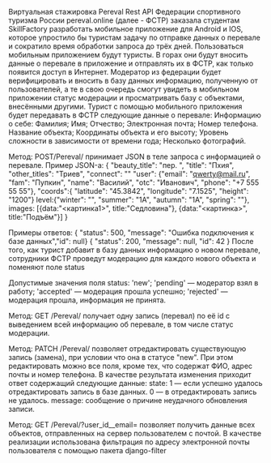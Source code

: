 Виртуальная стажировка
Pereval Rest API
Федерации спортивного туризма России pereval.online (далее - ФСТР) заказала студентам SkillFactory разработать мобильное приложение для Android и IOS, которое упростило бы туристам задачу по отправке данных о перевале и сократило время обработки запроса до трёх дней.
Пользоваться мобильным приложением будут туристы. В горах они будут вносить данные о перевале в приложение и отправлять их в ФСТР, как только появится доступ в Интернет.
Модератор из федерации будет верифицировать и вносить в базу данных информацию, полученную от пользователей, а те в свою очередь смогут увидеть в мобильном приложении статус модерации и просматривать базу с объектами, внесёнными другими.
Турист с помощью мобильного приложения будет передавать в ФСТР следующие данные о перевале:
Информацию о себе:
    Фамилия;
    Имя;
    Отчество;
    Электронная почта;
    Номер телефона.
Название объекта;
Координаты объекта и его высоту;
Уровень сложности в зависимости от времени года;
Несколько фотографий.

Метод:
POST/Pereval/
принимает JSON в теле запроса с информацией о перевале. Пример JSON-а:
{ "beauty_title": "пер. ", "title": "Пхия", "other_titles": "Триев", "connect": "" "user": {"email": "qwerty@mail.ru", "fam": "Пупкин", "name": "Василий", "otc": "Иванович", "phone": "+7 555 55 55"}, 
"coords":{ "latitude": "45.3842", "longitude": "7.1525", "height": "1200"} level:{"winter": "", "summer": "1А", "autumn": "1А", "spring": ""}, images: [{data:"<картинка1>", title:"Седловина"}, {data:"<картинка>", title:"Подъём"}] }

Примеры oтветов:
{ "status": 500, "message": "Ошибка подключения к базе данных","id": null}
{ "status": 200, "message": null, "id": 42 }
После того, как турист добавит в базу данных информацию о новом перевале, сотрудники ФСТР проведут модерацию для каждого нового объекта и поменяют поле status


Допустимые значения поля status:
'new';
'pending' — модератор взял в работу;
'accepted' — модерация прошла успешно;
'rejected' — модерация прошла, информация не принята.

Метод:
GET /Pereval/
получает одну запись (перевал) по её id с выведением всей информацию об перевале, в том числе статус модерации.

Метод:
PATCH /Pereval/
позволяет отредактировать существующую запись (замена), при условии что она в статусе "new". При этом редактировать можно все поля, кроме тех, что содержат ФИО, адрес почты и номер телефона. В качестве результата изменения приходит ответ содержащий следующие данные:
state: 1 — если успешно удалось отредактировать запись в базе данных. 0 — в отредактировать запись не удалось.
message: сообщение о причине неудачного обновления записи.

Метод:
GET /Pereval/?user_id__email=
позволяет получить данные всех объектов, отправленных на сервер пользователем с почтой.
В качестве реализации использована фильтрация по адресу электронной почты пользователя с помощью пакета django-filter
